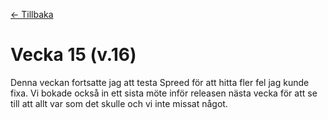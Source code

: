 [← Tillbaka](../README.md)

# Vecka 15 (v.16)

Denna veckan fortsatte jag att testa Spreed för att hitta fler fel jag kunde fixa. Vi bokade också in ett sista möte inför releasen nästa vecka för att se till att allt var som det skulle och vi inte missat något.
